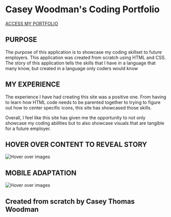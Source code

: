 <!-- Name of Application -->
# Casey Woodman's Coding Portfolio

<!-- Link to Application -->
[ACCESS MY PORTFOLIO](https://caseywoodman.github.io/portfolio/)
<!-- Purpose of Application -->
## PURPOSE

The purpose of this application is to showcase my coding skillset to future employers. This application was created from scratch using HTML and CSS. The story of this application tells the skills that I have in a language that many know, but created in a language only coders would know
<!-- My Experience -->
## MY EXPERIENCE

The experience I have had creating this site was a positive one. From having to learn how HTML code needs to be parented together to trying to figure out how to center specific icons, this site has showcased those skills. 

Overall, I feel like this site has given me the opportunity to not only showcase my coding abilities but to also showcase visuals that are tangible for a future employer.
<!-- Screen Shots -->

## HOVER OVER CONTENT TO REVEAL STORY
![Hover over images](../portfolio/assets/images/Hover_Example.png)

## MOBILE ADAPTATION
![Hover over images](../portfolio/assets/images/Mobile_Adapting.png)



<!-- Created by/ Credits -->
## Created from scratch by Casey Thomas Woodman